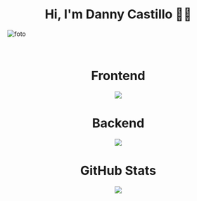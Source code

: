 <h1 align="center">Hi, I'm Danny Castillo 🧑‍💻</h1>

![foto](https://github.com/dannycastilloo/dannycastilloo/assets/76531494/a43bfc7a-a836-4508-a138-8105ee0f4ffd)

<br>

<h1 align="center">Frontend</h1>

<p align="center">
  <a href="https://skillicons.dev">
    <img src="https://skillicons.dev/icons?i=html,css,js,ts,react,vue,vite,figma,sass" />
  </a>
</p>

<h1 align="center">Backend</h1>

<p align="center">
  <a href="https://skillicons.dev">
    <img src="https://skillicons.dev/icons?i=java,spring,php,laravel,nodejs,express,mysql,firebase,dotnet" />
  </a>
</p>

<h1 align="center">GitHub Stats</h1>
<div align="center">

  ![](https://github-readme-stats.vercel.app/api/top-langs/?username=dannycastilloo&theme=radical&hide_border=false&include_all_commits=true&count_private=true&layout=compact)

</div>

